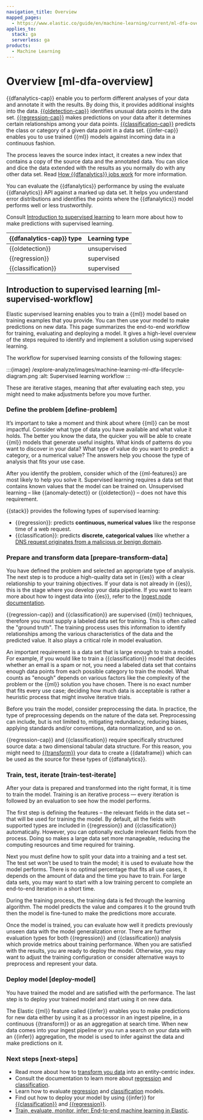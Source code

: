 ```yaml
---
navigation_title: Overview
mapped_pages:
  - https://www.elastic.co/guide/en/machine-learning/current/ml-dfa-overview.html
applies_to:
  stack: ga
  serverless: ga
products:
  - Machine Learning
---
```


# Overview [ml-dfa-overview]

{{dfanalytics-cap}} enable you to perform different analyses of your data and annotate it with the results. By doing this, it provides additional insights into the data. [{{oldetection-cap}}](ml-dfa-finding-outliers.md) identifies unusual data points in the data set. [{{regression-cap}}](ml-dfa-regression.md) makes predictions on your data after it determines certain relationships among your data points. [{{classification-cap}}](ml-dfa-classification.md) predicts the class or category of a given data point in a data set. {{infer-cap}} enables you to use trained {{ml}} models against incoming data in a continuous fashion.

The process leaves the source index intact, it creates a new index that contains a copy of the source data and the annotated data. You can slice and dice the data extended with the results as you normally do with any other data set. Read [How {{dfanalytics}} jobs work](ml-dfa-phases.md) for more information.

You can evaluate the {{dfanalytics}} performance by using the evaluate {{dfanalytics}} API against a marked up data set. It helps you understand error distributions and identifies the points where the {{dfanalytics}} model performs well or less trustworthily.

Consult [Introduction to supervised learning](#ml-supervised-workflow) to learn more about how to make predictions with supervised learning.

| {{dfanalytics-cap}} type | Learning type |
| --- | --- |
| {{oldetection}} | unsupervised |
| {{regression}} | supervised |
| {{classification}} | supervised |

## Introduction to supervised learning [ml-supervised-workflow]

Elastic supervised learning enables you to train a {{ml}} model based on training examples that you provide. You can then use your model to make predictions on new data. This page summarizes the end-to-end workflow for training, evaluating and deploying a model. It gives a high-level overview of the steps required to identify and implement a solution using supervised learning.

The workflow for supervised learning consists of the following stages:

:::{image} /explore-analyze/images/machine-learning-ml-dfa-lifecycle-diagram.png
:alt: Supervised learning workflow
:::

These are iterative stages, meaning that after evaluating each step, you might need to make adjustments before you move further.

### Define the problem [define-problem]

It’s important to take a moment and think about where {{ml}} can be most impactful. Consider what type of data you have available and what value it holds. The better you know the data, the quicker you will be able to create {{ml}} models that generate useful insights. What kinds of patterns do you want to discover in your data? What type of value do you want to predict: a category, or a numerical value? The answers help you choose the type of analysis that fits your use case.

After you identify the problem, consider which of the {{ml-features}} are most likely to help you solve it. Supervised learning requires a data set that contains known values that the model can be trained on. Unsupervised learning – like {{anomaly-detect}} or {{oldetection}} – does not have this requirement.

{{stack}} provides the following types of supervised learning:

* {{regression}}: predicts **continuous, numerical values** like the response time of a web request.
* {{classification}}: predicts **discrete, categorical values** like whether a [DNS request originates from a malicious or benign domain](https://www.elastic.co/blog/machine-learning-in-cybersecurity-training-supervised-models-to-detect-dga-activity).

### Prepare and transform data [prepare-transform-data]

You have defined the problem and selected an appropriate type of analysis. The next step is to produce a high-quality data set in {{es}} with a clear relationship to your training objectives. If your data is not already in {{es}}, this is the stage where you develop your data pipeline. If you want to learn more about how to ingest data into {{es}}, refer to the [Ingest node documentation](../../../manage-data/ingest/transform-enrich/ingest-pipelines.md).

{{regression-cap}} and {{classification}} are supervised {{ml}} techniques, therefore you must supply a labeled data set for training. This is often called the "ground truth". The training process uses this information to identify relationships among the various characteristics of the data and the predicted value. It also plays a critical role in model evaluation.

An important requirement is a data set that is large enough to train a model. For example, if you would like to train a {{classification}} model that decides whether an email is a spam or not, you need a labeled data set that contains enough data points from each possible category to train the model. What counts as "enough" depends on various factors like the complexity of the problem or the {{ml}} solution you have chosen. There is no exact number that fits every use case; deciding how much data is acceptable is rather a heuristic process that might involve iterative trials.

Before you train the model, consider preprocessing the data. In practice, the type of preprocessing depends on the nature of the data set. Preprocessing can include, but is not limited to, mitigating redundancy, reducing biases, applying standards and/or conventions, data normalization, and so on.

{{regression-cap}} and {{classification}} require specifically structured source data: a two dimensional tabular data structure. For this reason, you might need to [{{transform}}](../../transforms.md) your data to create a {{dataframe}} which can be used as the source for these types of {{dfanalytics}}.

### Train, test, iterate [train-test-iterate]

After your data is prepared and transformed into the right format, it is time to train the model. Training is an iterative process — every iteration is followed by an evaluation to see how the model performs.

The first step is defining the features – the relevant fields in the data set – that will be used for training the model. By default, all the fields with supported types are included in {{regression}} and {{classification}} automatically. However, you can optionally exclude irrelevant fields from the process. Doing so makes a large data set more manageable, reducing the computing resources and time required for training.

Next you must define how to split your data into a training and a test set. The test set won’t be used to train the model; it is used to evaluate how the model performs. There is no optimal percentage that fits all use cases, it depends on the amount of data and the time you have to train. For large data sets, you may want to start with a low training percent to complete an end-to-end iteration in a short time.

During the training process, the training data is fed through the learning algorithm. The model predicts the value and compares it to the ground truth then the model is fine-tuned to make the predictions more accurate.

Once the model is trained, you can evaluate how well it predicts previously unseen data with the model generalization error. There are further evaluation types for both {{regression}} and {{classification}} analysis which provide metrics about training performance. When you are satisfied with the results, you are ready to deploy the model. Otherwise, you may want to adjust the training configuration or consider alternative ways to preprocess and represent your data.

### Deploy model [deploy-model]

You have trained the model and are satisfied with the performance. The last step is to deploy your trained model and start using it on new data.

The Elastic {{ml}} feature called {{infer}} enables you to make predictions for new data either by using it as a processor in an ingest pipeline, in a continuous {{transform}} or as an aggregation at search time. When new data comes into your ingest pipeline or you run a search on your data with an {{infer}} aggregation, the model is used to infer against the data and make predictions on it.

### Next steps [next-steps]

* Read more about how to [transform you data](../../transforms.md) into an entity-centric index.
* Consult the documentation to learn more about [regression](ml-dfa-regression.md) and [classification](ml-dfa-classification.md).
* Learn how to evaluate [regression](ml-dfa-regression.md#ml-dfanalytics-regression-evaluation) and [classification](ml-dfa-classification.md#ml-dfanalytics-classification-evaluation) models.
* Find out how to deploy your model by using {{infer}} for [{{classification}}](ml-dfa-classification.md#ml-inference-class) and [{{regression}}](ml-dfa-regression.md#ml-inference-reg).
* [Train, evaluate, monitor, infer: End-to-end machine learning in Elastic](https://www.elastic.co/blog/train-evaluate-monitor-infer-end-to-end-machine-learning-in-elastic).
